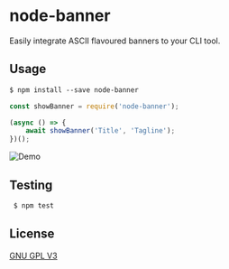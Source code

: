 # node-banner

Easily integrate ASCII flavoured banners to your CLI tool.

## Usage

```md
$ npm install --save node-banner
```

```js
const showBanner = require('node-banner');

(async () => {
	await showBanner('Title', 'Tagline');
})();

```

![Demo](https://i.imgur.com/F36n434.png)

## Testing

```bash
 $ npm test
```

## License

[GNU GPL V3](https://github.com/jamesgeorge007/node-banner/blob/master/LICENSE)